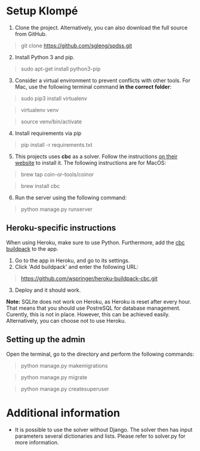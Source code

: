 # Setup Klompé

1. Clone the project. Alternatively, you can also download the full source from GitHub.
> git clone https://github.com/sgleng/spdss.git
2. Install Python 3 and pip.
> sudo apt-get install python3-pip
3. Consider a virtual environment to prevent conflicts with other tools. For Mac, use the following terminal command **in the correct folder**:
> sudo pip3 install virtualenv 

> virtualenv venv

> source venv/bin/activate
4. Install requirements via pip
> pip install -r requirements.txt
5. This projects uses **cbc** as a solver. Follow the instructions [on their website](https://github.com/coin-or/Cbc) to install it. The following instructions are for MacOS:
> brew tap coin-or-tools/coinor

> brew install cbc
6. Run the server using the following command:
> python manage.py runserver

## Heroku-specific instructions
When using Heroku, make sure to use Python. Furthermore, add the [cbc buildpack](https://github.com/wspringer/heroku-buildpack-cbc) to the app.
1. Go to the app in Heroku, and go to its settings.
2. Click 'Add buildpack' and enter the following URL:
> https://github.com/wspringer/heroku-buildpack-cbc.git
3. Deploy and it should work.

**Note:** SQLite does not work on Heroku, as Heroku is reset after every hour. That means that you should use PostreSQL for database management. Curently, this is not in place. However, this can be achieved easily. Alternatively, you can choose not to use Heroku.

## Setting up the admin
Open the terminal, go to the directory and perform the following commands:
> python manage.py makemigrations

> python manage.py migrate

> python manage.py createsuperuser

# Additional information
* It is possible to use the solver without Django. The solver then has input parameters several dictionaries and lists. Please refer to solver.py for more information.  
